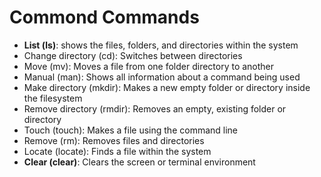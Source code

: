 # Commond Commands
- **List (ls)**: shows the files, folders, and directories within the system
- Change directory (cd): Switches between directories
- Move (mv): Moves a file from one folder directory to another
- Manual (man): Shows all information about a command being used
- Make directory (mkdir): Makes a new empty folder or directory inside the filesystem
- Remove directory (rmdir): Removes an empty, existing folder or directory
- Touch (touch): Makes a file using the command line
- Remove (rm): Removes files and directories
- Locate (locate): Finds a file within the system
- **Clear (clear)**: Clears the screen or terminal environment
